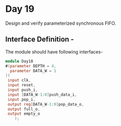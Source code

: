# Day 19
Design and verify parameterized synchronous FIFO.

## Interface Definition -
The module should have following interfaces- 
```verilog
module Day18
#(parameter DEPTH = 4,
  parameter DATA_W = 1
)(
 input clk,
 input reset,
 input push_i,
 input [DATA_W-1:0]push_data_i,
 input pop_i,
 output reg[DATA_W-1:0]pop_data_o,
 output full_o,
 output empty_o
    );
```
